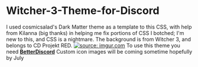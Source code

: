 # Witcher-3-Theme-for-Discord
 I used cosmicsalad's Dark Matter theme as a template to this CSS, with help from Kilanna (big thanks) in helping me fix portions of CSS I botched; I'm new to this, and CSS is a nightmare. The background is from Witcher 3, and belongs to CD Projekt RED.
<a href="http://imgur.com/Wsk74lt"><img src="http://i.imgur.com/Wsk74lt.jpg" title="source: imgur.com" /></a>
To use this theme you need [__BetterDiscord__](https://betterdiscord.net/home/)
Custom icon images will be coming sometime hopefully by July
